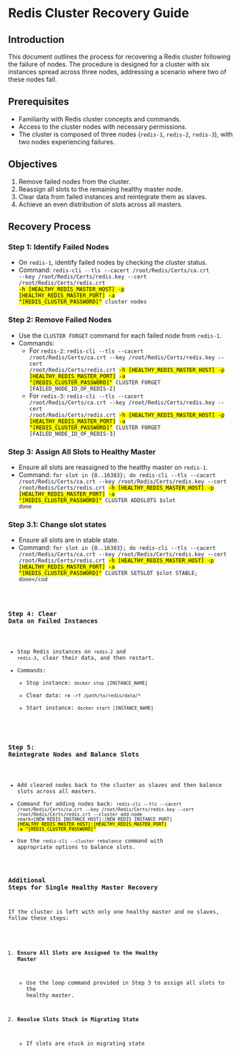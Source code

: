 # Redis Cluster Recovery Guide

## Introduction

This document outlines the process for recovering a Redis cluster following the failure of nodes. The procedure is designed for a cluster with six instances spread across three nodes, addressing a scenario where two of these nodes fail.

## Prerequisites

- Familiarity with Redis cluster concepts and commands.
- Access to the cluster nodes with necessary permissions.
- The cluster is composed of three nodes (`redis-1`, `redis-2`, `redis-3`), with two nodes experiencing failures.

## Objectives

1. Remove failed nodes from the cluster.
2. Reassign all slots to the remaining healthy master node.
3. Clear data from failed instances and reintegrate them as slaves.
4. Achieve an even distribution of slots across all masters.

## Recovery Process

### Step 1: **Identify Failed Nodes**
   - On `redis-1`, identify failed nodes by checking the cluster status.
   - Command: <code>redis-cli --tls --cacert /root/Redis/Certs/ca.crt --key /root/Redis/Certs/redis.key --cert /root/Redis/Certs/redis.crt <mark>-h [HEALTHY_REDIS_MASTER_HOST] -p [HEALTHY_REDIS_MASTER_PORT]</mark> <mark>-a "[REDIS_CLUSTER_PASSWORD]"</mark> cluster nodes</code>

### Step 2: **Remove Failed Nodes**
   - Use the `CLUSTER FORGET` command for each failed node from `redis-1`.
   - Commands:
     - For `redis-2`: <code>redis-cli --tls --cacert /root/Redis/Certs/ca.crt --key /root/Redis/Certs/redis.key --cert /root/Redis/Certs/redis.crt <mark>-h [HEALTHY_REDIS_MASTER_HOST] -p [HEALTHY_REDIS_MASTER_PORT]</mark> <mark>-a "[REDIS_CLUSTER_PASSWORD]"</mark> CLUSTER FORGET [FAILED_NODE_ID_OF_REDIS-2]</code>
     - For `redis-3`: <code>redis-cli --tls --cacert /root/Redis/Certs/ca.crt --key /root/Redis/Certs/redis.key --cert /root/Redis/Certs/redis.crt <mark>-h [HEALTHY_REDIS_MASTER_HOST] -p [HEALTHY_REDIS_MASTER_PORT]</mark> <mark>-a "[REDIS_CLUSTER_PASSWORD]"</mark> CLUSTER FORGET [FAILED_NODE_ID_OF_REDIS-3]</code>

### Step 3: **Assign All Slots to Healthy Master**
   - Ensure all slots are reassigned to the healthy master on `redis-1`.
   - Command:
     <code>for slot in {0..16383}; do
         redis-cli --tls --cacert /root/Redis/Certs/ca.crt --key /root/Redis/Certs/redis.key --cert /root/Redis/Certs/redis.crt <mark>-h [HEALTHY_REDIS_MASTER_HOST] -p [HEALTHY_REDIS_MASTER_PORT]</mark> <mark>-a "[REDIS_CLUSTER_PASSWORD]"</mark> CLUSTER ADDSLOTS $slot
     done</code>

### Step 3.1: **Change slot states**
   - Ensure all slots are in stable state.
   - Command:
     <code>for slot in {0..16383}; do
         redis-cli --tls --cacert /root/Redis/Certs/ca.crt --key /root/Redis/Certs/redis.key --cert /root/Redis/Certs/redis.crt <mark>-h [HEALTHY_REDIS_MASTER_HOST] -p [HEALTHY_REDIS_MASTER_PORT]</mark> <mark>-a "[REDIS_CLUSTER_PASSWORD]"</mark> CLUSTER SETSLOT  $slot STABLE;
     done</cod

### Step 4: **Clear Data on Failed Instances**
   - Stop Redis instances on `redis-2` and `redis-3`, clear their data, and then restart.
   - Commands:
     - Stop instance: `docker stop [INSTANCE_NAME]`
     - Clear data: `rm -rf /path/to/redis/data/*`
     - Start instance: `docker start [INSTANCE_NAME]`

### Step 5: **Reintegrate Nodes and Balance Slots**
   - Add cleared nodes back to the cluster as slaves and then balance slots across all masters.
   - Command for adding nodes back: <code>redis-cli --tls --cacert /root/Redis/Certs/ca.crt --key /root/Redis/Certs/redis.key --cert /root/Redis/Certs/redis.crt --cluster add-node <mark<[NEW_REDIS_INSTANCE_HOST]:[NEW_REDIS_INSTANCE_PORT]<mark> <mark>[HEALTHY_REDIS_MASTER_HOST]:[HEALTHY_REDIS_MASTER_PORT]<mark> <mark>-a "[REDIS_CLUSTER_PASSWORD]"</mark></code>
   - Use the `redis-cli --cluster rebalance` command with appropriate options to balance slots.

### Additional Steps for Single Healthy Master Recovery

If the cluster is left with only one healthy master and no slaves, follow these steps:

1. **Ensure All Slots are Assigned to the Healthy Master**
   - Use the loop command provided in Step 3 to assign all slots to the healthy master.

2. **Resolve Slots Stuck in Migrating State**
   - If slots are stuck in migrating state
